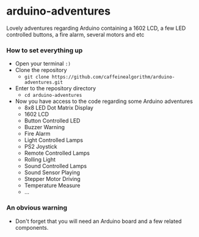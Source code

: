 # arduino-adventures

Lovely adventures regarding Arduino containing a 1602 LCD, a few LED controlled buttons, a fire alarm, several motors and etc

### How to set everything up

- Open your terminal `:)`
- Clone the repository
  - `git clone https://github.com/caffeinealgorithm/arduino-adventures.git`
- Enter to the repository directory
  - `cd arduino-adventures`
- Now you have access to the code regarding some Arduino adventures
  - 8x8 LED Dot Matrix Display
  - 1602 LCD
  - Button Controlled LED
  - Buzzer Warning
  - Fire Alarm
  - Light Controlled Lamps
  - PS2 Joystick
  - Remote Controlled Lamps
  - Rolling Light
  - Sound Controlled Lamps
  - Sound Sensor Playing
  - Stepper Motor Driving
  - Temperature Measure
  - ...

### An obvious warning

- Don't forget that you will need an Arduino board and a few related components.
